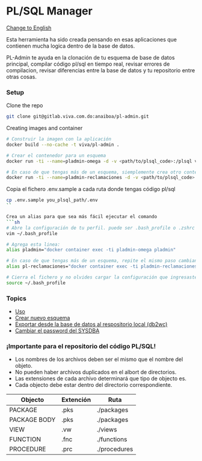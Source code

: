 # PL/SQL Manager
[Change to English](../README.md)

Esta herramienta ha sido creada pensando en esas aplicaciones que contienen mucha logica dentro de la base de datos.

PL-Admin te ayuda en la clonación de tu esquema de base de datos principal, compilar código pl/sql en tiempo real, revisar errores de compilacion, revisar diferencias entre la base de datos y tu repositorio entre otras cosas.

### Setup
Clone the repo
```sh
git clone git@gitlab.viva.com.do:anaiboa/pl-admin.git
```

Creating images and container
```sh
# Construir la imagen con la aplicación
docker build --no-cache -t viva/pl-admin .

# Crear el contenedor para un esquema
docker run -ti --name=pladmin-omega -d -v <path/to/plsql_code>:/plsql viva/pl-admin

# En caso de que tengas más de un esquema, siemplemente crea otro contenedor con nombre diferente
docker run -ti --name=pladmin-reclamaciones -d -v <path/to/plsql_code>:/plsql viva/pl-admin
```

Copia el fichero .env.sample a cada ruta donde tengas código pl/sql
```sh
cp .env.sample you_plsql_path/.env
``

Crea un alias para que sea más fácil ejecutar el comando
```sh
# Abre la configuración de tu perfil. puede ser .bash_profile o .zshrc dependiendo del shell que estes utilizando
vim ~/.bash_profile

# Agrega esta linea:
alias pladmin="docker container exec -ti pladmin-omega pladmin"

# En caso de que tengas más de un esquema, repite el mismo paso cambiando el nombre del contenedor
alias pl-reclamaciones="docker container exec -ti pladmin-reclamaciones pladmin"

# Cierra el fichero y no olvides cargar la configuración que ingresaste
source ~/.bash_profile
```


### Topics
- [Uso](usage-es.md)
- [Crear nuevo esquema](new-schema-es.md)
- [Exportar desde la base de datos al respositorio local (db2wc)](docs/db2wc-es.md)
- [Cambiar el password del SYSDBA](change-sys-password-es.md)

### ¡Importante para el repositorio del código PL/SQL!
- Los nombres de los archivos deben ser el mismo que el nombre del objeto.
- No pueden haber archivos duplicados en el albort de directorios.
- Las extensiones de cada archivo determinará que tipo de objecto es.
- Cada objecto debe estar dentro del directorio correspondiente.

| Objecto | Extención | Ruta |
| ------ | ------ | ------ |
| PACKAGE | .pks | ./packages |
| PACKAGE BODY | .pks | ./packages |
| VIEW | .vw | ./views |
| FUNCTION | .fnc | ./functions |
| PROCEDURE | .prc | ./procedures |
